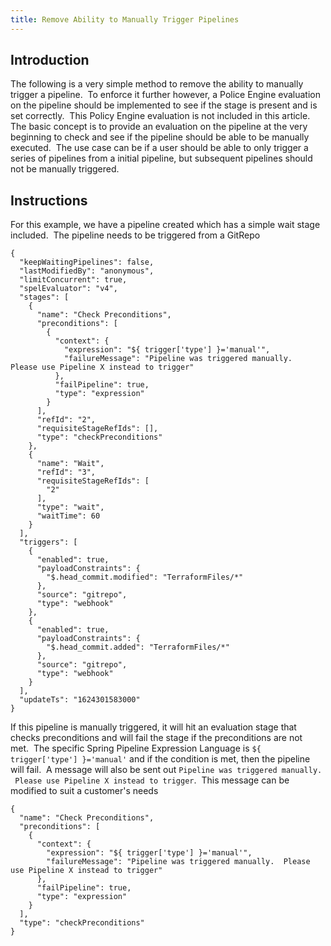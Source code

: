 ```yaml
---
title: Remove Ability to Manually Trigger Pipelines
---
```


## Introduction
The following is a very simple method to remove the ability to manually trigger a pipeline.  To enforce it further however, a Police Engine evaluation on the pipeline should be implemented to see if the stage is present and is set correctly.  This Policy Engine evaluation is not included in this article.
The basic concept is to provide an evaluation on the pipeline at the very beginning to check and see if the pipeline should be able to be manually executed.  The use case can be if a user should be able to only trigger a series of pipelines from a initial pipeline, but subsequent pipelines should not be manually triggered.

## Instructions
For this example, we have a pipeline created which has a simple wait stage included.  The pipeline needs to be triggered from a GitRepo
```
{
  "keepWaitingPipelines": false,
  "lastModifiedBy": "anonymous",
  "limitConcurrent": true,
  "spelEvaluator": "v4",
  "stages": [
    {
      "name": "Check Preconditions",
      "preconditions": [
        {
          "context": {
            "expression": "${ trigger['type'] }='manual'",
            "failureMessage": "Pipeline was triggered manually.  Please use Pipeline X instead to trigger"
          },
          "failPipeline": true,
          "type": "expression"
        }
      ],
      "refId": "2",
      "requisiteStageRefIds": [],
      "type": "checkPreconditions"
    },
    {
      "name": "Wait",
      "refId": "3",
      "requisiteStageRefIds": [
        "2"
      ],
      "type": "wait",
      "waitTime": 60
    }
  ],
  "triggers": [
    {
      "enabled": true,
      "payloadConstraints": {
        "$.head_commit.modified": "TerraformFiles/*"
      },
      "source": "gitrepo",
      "type": "webhook"
    },
    {
      "enabled": true,
      "payloadConstraints": {
        "$.head_commit.added": "TerraformFiles/*"
      },
      "source": "gitrepo",
      "type": "webhook"
    }
  ],
  "updateTs": "1624301583000"
}
```
If this pipeline is manually triggered, it will hit an evaluation stage that checks preconditions and will fail the stage if the preconditions are not met.  The specific Spring Pipeline Expression Language is ```${ trigger['type'] }='manual'``` and if the condition is met, then the pipeline will fail.  A message will also be sent out ```Pipeline was triggered manually.  Please use Pipeline X instead to trigger```.  This message can be modified to suit a customer's needs
```
{
  "name": "Check Preconditions",
  "preconditions": [
    {
      "context": {
        "expression": "${ trigger['type'] }='manual'",
        "failureMessage": "Pipeline was triggered manually.  Please use Pipeline X instead to trigger"
      },
      "failPipeline": true,
      "type": "expression"
    }
  ],
  "type": "checkPreconditions"
}
```

